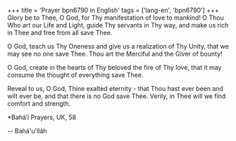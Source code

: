 +++
title = 'Prayer bpn6790 in English'
tags = ['lang-en', 'bpn6790']
+++
Glory be to Thee, O God, for Thy manifestation of love to mankind!  O Thou Who art our Life and Light, guide Thy servants in Thy way, and make us rich in Thee and free from all save Thee.  

O God, teach us Thy Oneness and give us a realization of Thy Unity, that we may see no one save Thee.  Thou art the Merciful and the Giver of bounty!  

O God, create in the hearts of Thy beloved the fire of Thy love, that it may consume the thought of everything save Thee. 

Reveal to us, O God, Thine exalted eternity - that Thou hast ever been and wilt ever be, and that there is no God save Thee.  Verily, in Thee will we find comfort and strength.

*Bahá’í Prayers, UK, 58

-- Bahá'u'lláh
